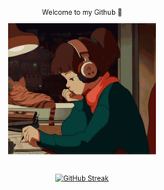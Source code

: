 <p align="center">Welcome to my Github 👋</p>

<div style="display: flex; justify-content: center; margin-bottom: 40px;">
  <img src="img/lofi-girl.gif" alt="Lofi Girl" width="300">
</div>

<p align="center">
  <a href="https://git.io/streak-stats">
    <img src="https://streak-stats.demolab.com?user=jennisung&theme=submarine-flowers" alt="GitHub Streak">
  </a>
</p>
